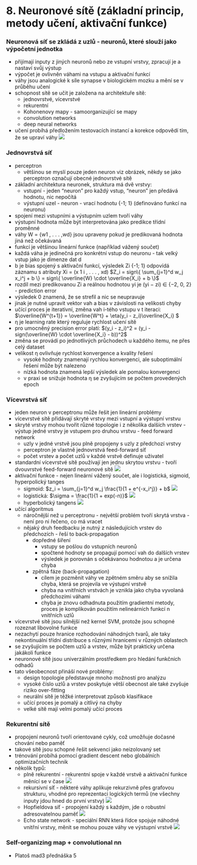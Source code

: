 # 8. Neuronové sítě (základní princip, metody učení, aktivační funkce)

### Neuronová síť se zkládá z uzlů - neuronů, které slouží jako výpočetní jednotka
- přijímají inputy z jiných neuronů nebo ze vstupní vrstvy, zpracují je a nastaví svůj výstup
- výpočet je ovlivněn váhami na vstupu a aktivační funkcí
- váhy jsou analogické k síle synapse v biologickém mozku a mění se v průběhu učení
- schopnost sítě se učit je založena na architektuře sítě:
  - jednovrstvé, vícevrstvé
  - rekurentní
  - Kohonenovy mapy - samoorganizující se mapy
  - convolution networks
  - deep neural networks
- učení probíhá předložením testovacích instancí a korekce odpovědí tím, že se upraví váhy
![](../../../images/ad_08_1.PNG)
### Jednovrstvá síť
- perceptron
  - většinou se myslí pouze jeden neuron viz obrázek, někdy se jako perceptron označují obecné jednovrstvé sítě
- základní architektura neuronek, struktura má dvě vrstvy:
  - vstupní - jeden “neuron” pro každý vstup, “neuron” jen předává hodnotu, nic nepočítá
  - výstupní uzel - neuron - vrací hodnotu {-1; 1} (definováno funkcí na neuronu)
- spojení mezi vstupními a výstupním uzlem tvoří váhy
- výstupní hodnota může být interpretována jako predikce třídní proměnné
- váhy W = {w1 , . . . ,wd} jsou upraveny pokud je predikovaná hodnota jiná než očekávaná
- funkcí je většinou lineární funkce (například vážený součet)
- každá váha je jedinečná pro konkrétní vstup do neuronu - tak velký vstup jako je dimenze dat d
- b je bias spojený s aktivační funkcí, výsledek Zi {-1; 1} odpovídá záznamu s atributy Xi = (x 1 i , . . . , xd)
$Z_i = sign\{ \sum_{j=1}^d w_j x_i^j + b \} = sign\{ \overline{W} \cdot \overline{X_i} + b \}$
- rozdíl mezi predikovanou Zi a reálnou hodnotou yi je (yi − zi) ∈ {−2, 0, 2} - prediction error
- výsledek 0 znamená, že se strefil a nic se neupravuje
- jinak je nutné upravit vektor vah a bias v závislosti na velikosti chyby
- učící proces je iterativní, změna vah i-tého vstupu v t iteraci: $\overline{W^{t+1}} = \overline{W^t} + \eta(y_i - z_i)\overline{X_i} $
- η je learning rate který reguluje rychlost učení sítě
- pro umocněný precision error platí: $(y_i - z_i)^2 = (y_i - sign(\overline{W} \cdot \overline{X_i} - b))^2$
- změna se provádí po jednotlivých průchodech u každého itemu, ne přes celý dataset
- velikost η ovlivňuje rychlost konvergence a kvality řešení
  - vysoké hodnoty znamenají rychlou konvergenci, ale suboptimální řešení může být nalezeno
  - nízká hodnota znamená lepší výsledek ale pomalou konvergenci
  - v praxi se snižuje hodnota η se zvyšujícím se počtem provedených epoch
### Vícevrstvá síť
- jeden neuron v perceptronu může řešit jen lineární problémy
- vícevrstvé sítě přidávají skryté vrstvy mezi vstupní a výstupní vrstvu
- skryté vrstvy mohou tvořit různé topologie i z několika dalších vrstev - výstup jedné vrstvy je vstupem pro druhou vrstvu - feed forward network
  - uzly v jedné vrstvě jsou plně propojeny s uzly z předchozí vrstvy
  - perceptron je vlastně jednovrstvá feed-forward síť
  - počet vrstev a počet uzlů v každé vrstvě definuje uživatel
- standardní vícevrstvé sítě používají jen jednu skrytou vrstvu - tvoří dvouvrstvé feed-forward neuronové sítě
![](../../../images/ad_08_2.PNG)
- aktivační funkce - nejen lineární vážený součet, ale i logistická, sigmoid, hyperpolický tanges
  - sigmoid: $z_i = \sum_{j=1}^d w_j \frac{1}{1 + e^{-x_i^j}} + b$
![](../../../images/ad_08_3.PNG)
  - logistická: $\sigma = \frac{1}{1 + exp(-n)}$
![](../../../images/ad_08_4.PNG)
  - hyperbolický tangens
![](../../../images/ad_08_5.PNG)
- učící algoritmus
  - náročnější než u perceptronu - největší problém tvoří skrytá vrstva - není pro ni řečeno, co má vracet
  - nějaký druh feedbacku je nutný z následujících vrstev do předchozích - řeší to back-propagation
    - dopředné šíření
      - vstupy se pošlou do vstupních neuronů
      - spočtené hodnoty se propagují pomocí vah do dalších vrstev
      - výsledek je porovnán s očekávanou hodnotou a je určena chyba
    - zpětná fáze (back-propagation)
      - cílem je pozměnit váhy ve zpětném směru aby se snížila chyba, která se projevila ve výstupní vrstvě
      - chyba na vnitřních vrstvách je vznikla jako chyba vyvolaná předchozími váhami
      - chyba je znovu odhadnuta použitím gradientní metody, proces je komplikován použitím nelineárních funkcí n vnitřních uzlů
- vícevrstvé sítě jsou silnější než kernel SVM, protože jsou schopné rozeznat libovolné funkce
- nezachytí pouze hranice rozhodování náhodných tvarů, ale taky nekontinuální třídní distribuce s různými hranicemi v různých oblastech
- se zvyšujícím se počtem uzlů a vrstev, může být prakticky určena jakákoli funkce
- neuronové sítě jsou univerzálním prostředkem pro hledání funkčních odhadů
- tato všeobecnost přináší nové problémy:
  - design topologie představuje mnoho možností pro analýzu
  - vysoké číslo uzlů a vrstev poskytuje větší obecnost ale také zvyšuje riziko over-fitting
  - neurální sítě je těžké interpretovat způsob klasifikace
  - učící proces je pomalý a citlivý na chyby
  - velké sítě mají velmi pomalý učící proces

### Rekurentní sítě
- propojení neuronů tvoří orientované cykly, což umožňuje dočasné chování nebo paměť
- takové sítě jsou schopné řešit sekvenci jako neizolovaný set
- trénování probíhá pomocí gradient descent nebo globálních optimizačních technik
- několik typů:
  - plně rekurentní - rekurentní spoje v každé vrstvě a aktivační funkce měnící se v čase
![](../../../images/ad_08_6.PNG)
  - rekursivní síť - některé váhy aplikuje rekurzivně přes grafovou strukturu, vhodné pro reprezentaci logických termů (ne všechny inputy jdou hned do první vrstvy)
![](../../../images/ad_08_7.PNG)
  - Hopfieldova síť - propojení každý s každým, jde o robustní adresovatelnou paměť
![](../../../images/ad_08_9.PNG)
  - Echo state network - speciální RNN která řídce spojuje náhodné vnitřní vrstvy, měnit se mohou pouze váhy ve výstupní vrstvě
![](../../../images/ad_08_8.PNG)

### Self-organizing map + convolutional nn 
- Platoš mad3 přednáška 5

